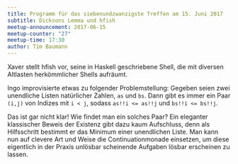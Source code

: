 ```yaml
---
title: Programm für das siebenundzwanzigste Treffen am 15. Juni 2017
subtitle: Dicksons Lemma und hfish
meetup-announcement: 2017-06-15
meetup-counter: "27"
meetup-time: 17:30
author: Tim Baumann
---
```


Xaver stellt hfish vor, seine in Haskell geschriebene Shell, die mit diversen
Altlasten herkömmlicher Shells aufräumt.

Ingo improvisierte etwas zu folgender Problemstellung: Gegeben seien zwei
unendliche Listen natürlicher Zahlen, `as` und `bs`. Dann gibt es immer ein
Paar `(i,j)` von Indizes mit `i < j`, sodass
`as!!i <= as!!j` und `bs!!i <= bs!!j`.

Das ist gar nicht klar! Wie findet man ein solches Paar? Ein eleganter
klassischer Beweis der Existenz gibt dazu kaum Aufschluss, denn als
Hilfsschritt bestimmt er das Minimum einer unendlichen Liste. Man kann nun auf
clevere Art und Weise die Continuationmonade einsetzen, um diese eigentlich in
der Praxis unlösbar scheinende Aufgaben lösbar erscheinen zu lassen.
